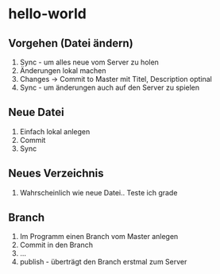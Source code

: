 # hello-world

## Vorgehen (Datei ändern)

1. Sync - um alles neue vom Server zu holen
2. Änderungen lokal machen
3. Changes -> Commit to Master mit Titel, Description optinal
4. Sync - um änderungen auch auf den Server zu spielen

## Neue Datei

1. Einfach lokal anlegen
2. Commit
3. Sync

## Neues Verzeichnis

1. Wahrscheinlich wie neue Datei.. Teste ich grade

## Branch

1. Im Programm einen Branch vom Master anlegen
2. Commit in den Branch
3. ...
4. publish - überträgt den Branch erstmal zum Server